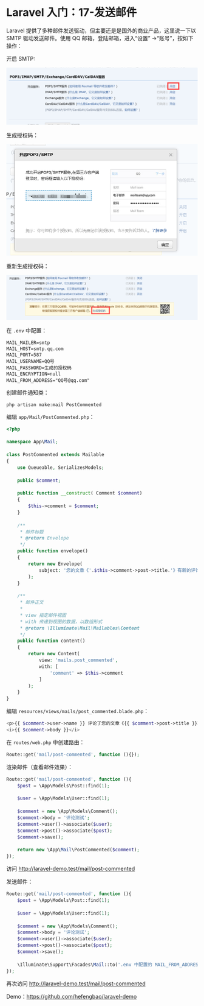 # Laravel 入门：17-发送邮件

Laravel 提供了多种邮件发送驱动，但主要还是是国外的商业产品，这里说一下以 SMTP 驱动发送邮件。使用 QQ 邮箱，登陆邮箱，进入“设置” ->“账号”，按如下操作：

开启 SMTP:

![](./src/202301/Ot9X1oRskcxN4BGXuIC52OVzysYnrVUvyEwpY5qX.png)

生成授权码：

![](./src/202301/gXwgxFDndunYVfCyC9pwDQoztyQF7Dw9l6eatHul.png)

重新生成授权码：

![](./src/202301/X8QLpRz9KgCqSpWUbsWMeaDWUj7ZVtlIWktaX99U.png)

在 `.env` 中配置：

```shell
MAIL_MAILER=smtp
MAIL_HOST=smtp.qq.com
MAIL_PORT=587
MAIL_USERNAME=QQ号
MAIL_PASSWORD=生成的授权码
MAIL_ENCRYPTION=null
MAIL_FROM_ADDRESS="QQ号@qq.com"
```

创建邮件通知类：

```shell
php artisan make:mail PostCommented
```

编辑 `app/Mail/PostCommented.php`：

```php
<?php

namespace App\Mail;

class PostCommented extends Mailable
{
    use Queueable, SerializesModels;

    public $comment;

    public function __construct( Comment $comment)
    {
        $this->comment = $comment;
    }

    /**
     * 邮件标题
     * @return Envelope
     */
    public function envelope()
    {
        return new Envelope(
            subject: '您的文章《'.$this->comment->post->title.'》有新的评论',
        );
    }

    /**
     * 邮件正文
     *
     * view 指定邮件视图
     * with 传递到视图的数据，以数组形式
     * @return \Illuminate\Mail\Mailables\Content
     */
    public function content()
    {
        return new Content(
            view: 'mails.post_commented',
            with: [
                'comment' => $this->comment
            ]
        );
    }
}
```

编辑 `resources/views/mails/post_commented.blade.php`：

```php
<p>{{ $comment->user->name }} 评论了您的文章《{{ $comment->post->title }}》</p>
<i>{{ $comment->body }}</i>
```

在 `routes/web.php` 中创建路由：

```php
Route::get('mail/post-commented', function (){});
```

渲染邮件（查看邮件效果）：

```php
Route::get('mail/post-commented', function (){
    $post = \App\Models\Post::find(1);

    $user = \App\Models\User::find(1);

    $comment = new \App\Models\Comment();
    $comment->body = '评论测试';
    $comment->user()->associate($user);
    $comment->post()->associate($post);
    $comment->save();

    return new \App\Mail\PostCommented($comment);
});
```

访问 http://laravel-demo.test/mail/post-commented

发送邮件：

```php
Route::get('mail/post-commented', function (){
    $post = \App\Models\Post::find(1);

    $user = \App\Models\User::find(1);

    $comment = new \App\Models\Comment();
    $comment->body = '评论测试';
    $comment->user()->associate($user);
    $comment->post()->associate($post);
    $comment->save();

    \Illuminate\Support\Facades\Mail::to('.env 中配置的 MAIL_FROM_ADDRESS')->send(new \App\Mail\PostCommented($comment));
});
```

再次访问 http://laravel-demo.test/mail/post-commented

Demo：https://github.com/hefengbao/laravel-demo